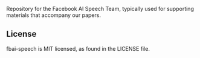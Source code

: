 Repository for the Facebook AI Speech Team, typically used for supporting materials that accompany our papers.

## License
fbai-speech is MIT licensed, as found in the LICENSE file.
